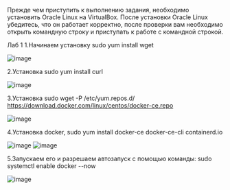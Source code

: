Прежде чем приступить к выполнению задания, необходимо установить Oracle Linux на VirtualBox.
После установки Oracle Linux убедитесь, что он работает корректно, после проверки вам необходимо открыть командную строку и приступать к работе с командной строкой.

Лаб 1
1.Начинаем установку sudo yum install wget

![image](https://github.com/user-attachments/assets/21ee432b-11fe-4bbd-9e57-c80567a52b6e)

2.Установка sudo yum install curl

![image](https://github.com/user-attachments/assets/3d7833ab-8b79-406c-ad23-4566b7b4b0d3)

3.Установка sudo wget -P /etc/yum.repos.d/ https://download.docker.com/linux/centos/docker-ce.repo

![image](https://github.com/user-attachments/assets/29ebcbbd-9be4-4e96-a215-38f94f7fc218)

4.Установка docker, sudo yum install docker-ce docker-ce-cli containerd.io

![image](https://github.com/user-attachments/assets/44734710-688b-4c0b-bd85-6cfed88917d6)
![image](https://github.com/user-attachments/assets/ecd0ce93-e16c-41d4-bb5e-72bc8bdbedf6)

5.Запускаем его и разрешаем автозапуск с помощью команды: sudo systemctl enable docker --now

![image](https://github.com/user-attachments/assets/b3441a4c-069d-4aa8-8b58-06d0fc20eeec)
